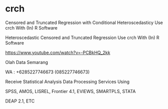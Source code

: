 # crch
Censored and Truncated Regression with Conditional Heteroscedasticy Use crch With (In) R Software

Heteroscedastic Censored and Truncated Regression Use crch With (In) R Software

https://www.youtube.com/watch?v=-PCBkHQ_2kk

Olah Data Semarang

WA : +6285227746673 (085227746673)

Receive Statistical Analysis Data Processing Services Using

SPSS, AMOS, LISREL, Frontier 4.1, EVIEWS, SMARTPLS, STATA

DEAP 2.1, ETC
